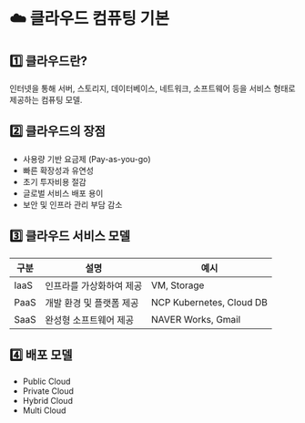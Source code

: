 # ☁️ 클라우드 컴퓨팅 기본

## 1️⃣ 클라우드란?
인터넷을 통해 서버, 스토리지, 데이터베이스, 네트워크, 소프트웨어 등을 서비스 형태로 제공하는 컴퓨팅 모델.

## 2️⃣ 클라우드의 장점
- 사용량 기반 요금제 (Pay-as-you-go)
- 빠른 확장성과 유연성
- 초기 투자비용 절감
- 글로벌 서비스 배포 용이
- 보안 및 인프라 관리 부담 감소

## 3️⃣ 클라우드 서비스 모델
| 구분 | 설명 | 예시 |
|------|------|------|
| IaaS | 인프라를 가상화하여 제공 | VM, Storage |
| PaaS | 개발 환경 및 플랫폼 제공 | NCP Kubernetes, Cloud DB |
| SaaS | 완성형 소프트웨어 제공 | NAVER Works, Gmail |

## 4️⃣ 배포 모델
- Public Cloud
- Private Cloud
- Hybrid Cloud
- Multi Cloud
